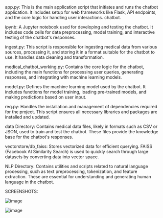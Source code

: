 app.py:
This is the main application script that initiates and runs the chatbot application. It includes setup for web frameworks like Flask, API endpoints, and the core logic for handling user interactions.
chatbot.

ipynb:
A Jupyter notebook used for developing and testing the chatbot. It includes code cells for data preprocessing, model training, and interactive testing of the chatbot's responses.

ingest.py:
This script is responsible for ingesting medical data from various sources, processing it, and storing it in a format suitable for the chatbot to use. It handles data cleaning and transformation.

medical_chatbot_working.py:
Contains the core logic for the chatbot, including the main functions for processing user queries, generating responses, and integrating with machine learning models.

model.py:
Defines the machine learning model used by the chatbot. It includes functions for model training, loading pre-trained models, and making predictions based on user input.

req.py:
Handles the installation and management of dependencies required for the project. This script ensures all necessary libraries and packages are installed and updated.

data Directory:
Contains medical data files, likely in formats such as CSV or JSON, used to train and test the chatbot. These files provide the knowledge base for the chatbot's responses.

vectorstore/db_faiss:
Stores vectorized data for efficient querying. FAISS (Facebook AI Similarity Search) is used to quickly search through large datasets by converting data into vector space.

NLP Directory:
Contains utilities and scripts related to natural language processing, such as text preprocessing, tokenization, and feature extraction. These are essential for understanding and generating human language in the chatbot.

SCREENSHOTS:


![image](https://github.com/mahadkhaliq/medical_chatbot/assets/38165958/e3d5aa50-7da9-4a82-a122-3df2e222597a)

![image](https://github.com/mahadkhaliq/medical_chatbot/assets/38165958/d359939b-1abe-46b9-a321-5ebf6d76162c)

